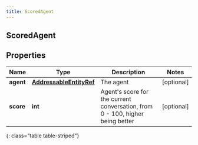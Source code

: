 ```yaml
---
title: ScoredAgent
---
```

## ScoredAgent

## Properties

|Name | Type | Description | Notes|
|------------ | ------------- | ------------- | -------------|
| **agent** | [**AddressableEntityRef**](AddressableEntityRef.html) | The agent | [optional] |
| **score** | **int** | Agent&#39;s score for the current conversation, from 0 - 100, higher being better | [optional] |
{: class="table table-striped"}


